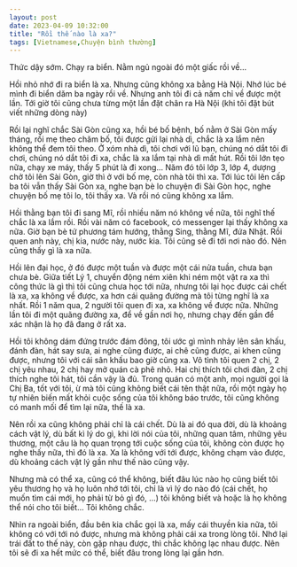 ```yaml
---
layout: post
date: 2023-04-09 10:32:00
title: "Rồi thế nào là xa?"
tags: [Vietnamese,Chuyện bình thường]
---
```

Thức dậy sớm. Chạy ra biển. Nằm ngủ ngoài đó một giấc rồi về... 

Hồi nhỏ nhớ đi ra biển là xa. Nhưng cũng không xa bằng Hà Nội. Nhớ lúc bé mình đi biển dăm ba ngày rồi về. Nhưng anh tôi đi cả năm chỉ về được một lần. Tới giờ tôi cũng chưa từng một lần đặt chân ra Hà Nội (khi tôi đặt bút viết những dòng này) 

Rồi lại nghĩ chắc Sài Gòn cũng xa, hồi bé bố bệnh, bố nằm ở Sài Gòn mấy tháng, rồi mẹ theo chăm bố, tôi được gửi lại nhà dì, chắc là xa lắm nên không thể đem tôi theo. Ở xóm nhà dì, tôi chơi với lũ bạn, chúng nó dắt tôi đi chơi, chúng nó dắt tôi đi xa, chắc là xa lắm tại nhà dì mất hút. Rồi tôi lớn tẹo nữa, chạy xe máy, thấy 5 phút là đi xong… Năm đó tôi lớp 3, lớp 4, dượng chở tôi lên Sài Gòn, giờ thì ở với bố mẹ, còn nhà tôi thì xa. Tới lúc tôi lên cấp ba tôi vẫn thấy Sài Gòn xa, nghe bạn bè lo chuyện đi Sài Gòn học, nghe chuyện bố mẹ tôi lo, tôi thấy xa. Và rồi nó cũng không xa lắm. 


Hồi thằng bạn tôi đi sang Mĩ, rồi nhiều năm nó không về nữa, tôi nghĩ thế chắc là xa lắm rồi. Rồi vài năm có facebook, có messenger lại thấy không xa nữa. Giờ bạn bè tứ phương tám hướng, thằng Sing, thằng Mĩ, đứa Nhật. Rồi quen anh này, chị kia, nước này, nước kia. Tôi cũng sẽ đi tới nơi nào đó. Nên cũng thấy gì là xa nữa. 

Hồi lên đại học, ở đó được một tuần và được một cái nửa tuần, chưa bạn chưa bè. Giữa tiết Lý 1, chuyển động ném xiên khi ném một vật ra xa thì công thức là gì thì tôi cũng chưa học tới nữa, nhưng tôi lại học được cái chết là xa, xa không về được, xa hơn cái quãng đường mà tôi từng nghĩ là xa nhất. Rồi 1 năm qua, 2 người tôi quen đi xa, xa không về được nữa. Những lần tôi đi một quãng đường xa, để về gần nơi họ, nhưng chạy đến gần để xác nhận là họ đã đang ở rất xa. 

Hồi tôi không dám đứng trước đám đông, tôi ước gì mình nhảy lên sân khấu, đánh đàn, hát say sưa, ai nghe cũng được, ai chê cũng được, ai khen cũng được, nhưng tôi với cái sân khấu bao giờ cũng xa. Vô tình tôi quen 2 chị, 2 chị yêu nhau, 2 chị hay mở quán cà phê nhỏ. Hai chị thích tôi chơi đàn, 2 chị thích nghe tôi hát, tôi cần vậy là đủ. Trong quán có một anh, mọi người gọi là Chị Ba, tốt với tôi, ừ mà tôi cũng không biết cái tên thật nữa, rồi một ngày họ tự nhiên biến mất khỏi cuộc sống của tôi không báo trước, tôi cũng không có manh mối để tìm lại nữa, thế là xa. 

Nên rồi xa cũng không phải chỉ là cái chết. Dù là ai đó qua đời, dù là khoảng cách vật lý, dù bất kì lý do gì, khi lời nói của tôi, những quan tâm, những yêu thương, một câu là họ quan trọng tới cuộc sống của tôi, không còn được họ nghe thấy nữa, thì đó là xa. Xa là không với tới được, không chạm vào được, dù khoảng cách vật lý gần như thế nào cũng vậy. 

Nhưng mà có thể xa, cũng có thể không, biết đâu lúc nào họ cũng biết tôi yêu thương họ và họ luôn nhớ tới tôi, chỉ là vì lý do nào đó (cái chết, họ muốn tìm cái mới, họ phải từ bỏ gì đó, …)  tôi không biết và hoặc là họ không thể nói cho tôi biết… Tôi không chắc.

Nhìn ra ngoài biển, đầu bên kia chắc gọi là xa, mấy cái thuyền kia nữa, tôi không có với tới nó được, nhưng mà không phải cái xa trong lòng tôi. Nhớ lại trái đất to thế này, còn gặp nhau được, thì chắc không lạc nhau được. Nên tôi sẽ đi xa hết mức có thể, biết đâu trong lòng lại gần hơn.
